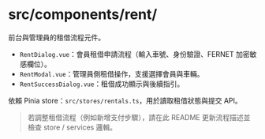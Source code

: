 # src/components/rent/

前台與管理員的租借流程元件。

- `RentDialog.vue`：會員租借申請流程（輸入車號、身份驗證、FERNET 加密敏感欄位）。
- `RentModal.vue`：管理員側租借操作，支援選擇會員與車輛。
- `RentSuccessDialog.vue`：租借成功顯示與後續指引。

依賴 Pinia store：`src/stores/rentals.ts`，用於讀取租借狀態與提交 API。

> 若調整租借流程（例如新增支付步驟），請在此 README 更新流程描述並檢查 store / services 邏輯。
